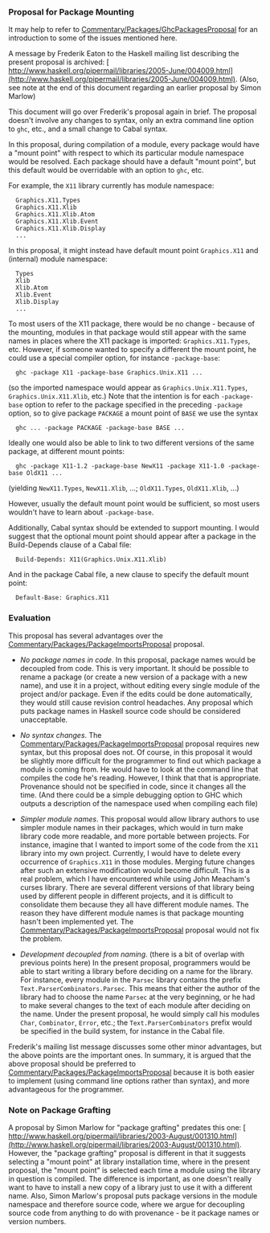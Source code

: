 ### Proposal for Package Mounting



It may help to refer to [Commentary/Packages/GhcPackagesProposal](commentary/packages/ghc-packages-proposal) for an introduction to some of the issues mentioned here.



A message by Frederik Eaton to the Haskell mailing list describing the present proposal is archived: [
http://www.haskell.org/pipermail/libraries/2005-June/004009.html](http://www.haskell.org/pipermail/libraries/2005-June/004009.html). (Also, see note at the end of this document regarding an earlier proposal by Simon Marlow)



This document will go over Frederik's proposal again in brief. The proposal doesn't involve any changes to syntax, only an extra command line option to `ghc`, etc., and a small change to Cabal syntax.



In this proposal, during compilation of a module, every package would have a "mount point" with respect to which its particular module namespace would be resolved. Each package should have a default "mount point", but this default would be overridable with an option to `ghc`, etc.



For example, the `X11` library currently has module namespace:


```wiki
  Graphics.X11.Types
  Graphics.X11.Xlib
  Graphics.X11.Xlib.Atom
  Graphics.X11.Xlib.Event
  Graphics.X11.Xlib.Display
  ...
```


In this proposal, it might instead have default mount point `Graphics.X11` and (internal) module namespace:


```wiki
  Types
  Xlib
  Xlib.Atom
  Xlib.Event
  Xlib.Display
  ...
```


To most users of the X11 package, there would be no change - because of the mounting, modules in that package would still appear with the same names in places where the X11 package is imported: `Graphics.X11.Types`, etc. However, if someone wanted to specify a different the mount point, he could use a special compiler option, for instance `-package-base`:


```wiki
  ghc -package X11 -package-base Graphics.Unix.X11 ...
```


(so the imported namespace would appear as `Graphics.Unix.X11.Types`, `Graphics.Unix.X11.Xlib`, etc.) Note that the intention is for each `-package-base` option to refer to the package specified in the preceding `-package` option, so to give package `PACKAGE` a mount point of `BASE` we use the syntax


```wiki
  ghc ... -package PACKAGE -package-base BASE ...
```


Ideally one would also be able to link to two different versions of the same package, at different mount points:


```wiki
  ghc -package X11-1.2 -package-base NewX11 -package X11-1.0 -package-base OldX11 ...
```


(yielding `NewX11.Types`, `NewX11.Xlib`, ...; `OldX11.Types`, `OldX11.Xlib`, ...)



However, usually the default mount point would be sufficient, so most users wouldn't have to learn about `-package-base`.



Additionally, Cabal syntax should be extended to support mounting. I would suggest that the optional mount point should appear after a package in the Build-Depends clause of a Cabal file:


```wiki
  Build-Depends: X11(Graphics.Unix.X11.Xlib)
```


And in the package Cabal file, a new clause to specify the default mount point:


```wiki
  Default-Base: Graphics.X11
```

### Evaluation



This proposal has several advantages over the [Commentary/Packages/PackageImportsProposal](commentary/packages/package-imports-proposal) proposal.


- *No package names in code*. In this proposal, package names would be decoupled from code. This is very important. It should be possible to rename a package (or create a new version of a package with a new name), and use it in a project, without editing every single module of the project and/or package. Even if the edits could be done automatically, they would still cause revision control headaches. Any proposal which puts package names in Haskell source code should be considered unacceptable.

- *No syntax changes*. The [Commentary/Packages/PackageImportsProposal](commentary/packages/package-imports-proposal) proposal requires new syntax, but this proposal does not. Of course, in this proposal it would be slightly more difficult for the programmer to find out which package a module is coming from. He would have to look at the command line that compiles the code he's reading. However, I think that that is appropriate. Provenance should not be specified in code, since it changes all the time. (And there could be a simple debugging option to GHC which outputs a description of the namespace used when compiling each file)

- *Simpler module names*. This proposal would allow library authors to use simpler module names in their packages, which would in turn make library code more readable, and more portable between projects. For instance, imagine that I wanted to import some of the code from the `X11` library into my own project. Currently, I would have to delete every occurrence of `Graphics.X11` in those modules. Merging future changes after such an extensive modification would become difficult. This is a real problem, which I have encountered while using John Meacham's curses library. There are several different versions of that library being used by different people in different projects, and it is difficult to consolidate them because they all have different module names. The reason they have different module names is that package mounting hasn't been implemented yet. The [Commentary/Packages/PackageImportsProposal](commentary/packages/package-imports-proposal) proposal would not fix the problem.

- *Development decoupled from naming*. (there is a bit of overlap with previous points here) In the present proposal, programmers would be able to start writing a library before deciding on a name for the library. For instance, every module in the `Parsec` library contains the prefix `Text.ParserCombinators.Parsec`. This means that either the author of the library had to choose the name `Parsec` at the very beginning, or he had to make several changes to the text of each module after deciding on the name. Under the present proposal, he would simply call his modules `Char`, `Combinator`, `Error`, etc.; the `Text.ParserCombinators` prefix would be specified in the build system, for instance in the Cabal file.


Frederik's mailing list message discusses some other minor advantages, but the above points are the important ones. In summary, it is argued that the above proposal should be preferred to [Commentary/Packages/PackageImportsProposal](commentary/packages/package-imports-proposal) because it is both easier to implement (using command line options rather than syntax), and more advantageous for the programmer.


### Note on Package Grafting



A proposal by Simon Marlow for "package grafting" predates this one: [
http://www.haskell.org/pipermail/libraries/2003-August/001310.html](http://www.haskell.org/pipermail/libraries/2003-August/001310.html). However, the "package grafting" proposal is different in that it suggests selecting a "mount point" at library installation time, where in the present proposal, the "mount point" is selected each time a module using the library in question is compiled. The difference is important, as one doesn't really want to have to install a new copy of a library just to use it with a different name. Also, Simon Marlow's proposal puts package versions in the module namespace and therefore source code, where we argue for decoupling source code from anything to do with provenance - be it package names or version numbers.



